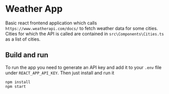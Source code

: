 # Weather App

Basic react frontend application which calls `https://www.weatherapi.com/docs/` to fetch weather data for some cities. Cities for which the API is called are contained in `src\Components\Cities.ts` as a list of cities.

## Build and run
To run the app you need to generate an API key and add it to your `.env` file under `REACT_APP_API_KEY`. Then just install and run it
```
npm install
npm start
```
